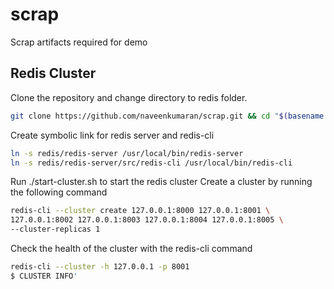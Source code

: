 # scrap
Scrap artifacts required for demo

## Redis Cluster 
Clone the repository and change directory to redis folder.
```bash
git clone https://github.com/naveenkumaran/scrap.git && cd "$(basename $_ .git)"
```
Create symbolic link for redis server and redis-cli
```bash
ln -s redis/redis-server /usr/local/bin/redis-server
ln -s redis/redis-server/src/redis-cli /usr/local/bin/redis-cli
```

Run ./start-cluster.sh to start the redis cluster 
Create a cluster by running the following command
```bash
redis-cli --cluster create 127.0.0.1:8000 127.0.0.1:8001 \
127.0.0.1:8002 127.0.0.1:8003 127.0.0.1:8004 127.0.0.1:8005 \
--cluster-replicas 1
```


Check the health of the cluster with the redis-cli command
```bash
redis-cli --cluster -h 127.0.0.1 -p 8001 
$ CLUSTER INFO'
```

 
